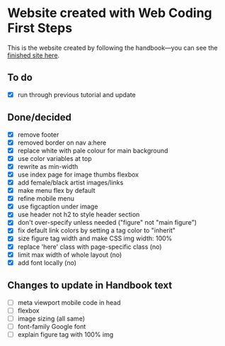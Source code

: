 # Website created with Web Coding First Steps

This is the website created by following the handbook—you can see the [finished site here](https://daveeveritt.github.io/web-coding-first-site/).

## To do

- [x] run through previous tutorial and update

## Done/decided

- [x] remove footer
- [x] removed border on nav a:here
- [x] replace white with pale colour for main background
- [x] use color variables at top
- [x] rewrite as min-width
- [x] use index page for image thumbs flexbox
- [x] add female/black artist images/links
- [x] make menu flex by default
- [x] refine mobile menu
- [x] use figcaption under image
- [x] use header not h2 to style header section
- [x] don't over-specify unless needed ("figure" not "main figure")
- [x] fix default link colors by setting a tag color to "inherit"
- [x] size figure tag width and make CSS img width: 100%
- [x] replace 'here' class with page-specific class (no)
- [x] limit max width of whole layout (no)
- [x] add font locally (no)

## Changes to update in Handbook text

- [ ] meta viewport mobile code in head
- [ ] flexbox
- [ ] image sizing (all same)
- [ ] font-family Google font
- [ ] explain figure tag with 100% img
